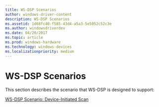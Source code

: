```yaml
---
title: WS-DSP Scenarios
author: windows-driver-content
description: WS-DSP Scenarios
ms.assetid: 1d68fc40-f585-43d4-a5a3-5e5052c52c3e
ms.author: windowsdriverdev
ms.date: 04/20/2017
ms.topic: article
ms.prod: windows-hardware
ms.technology: windows-devices
ms.localizationpriority: medium
---
```


# WS-DSP Scenarios


This section describes the scenario that WS-DSP is designed to support:

[WS-DSP Scenario: Device-Initiated Scan](ws-dsp-scenario--device-initiated-scan.md)

 

 




